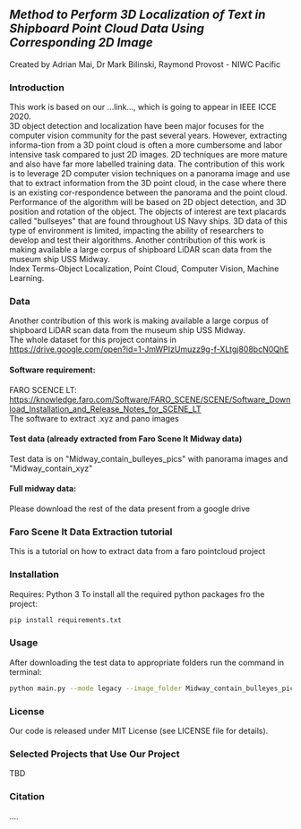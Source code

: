 ## *Method to Perform 3D Localization of Text in Shipboard Point Cloud Data Using Corresponding 2D Image*
Created by Adrian Mai, Dr Mark Bilinski, Raymond Provost - NIWC Pacific


### Introduction
This work is based on our ...link..., which is going to appear in IEEE ICCE 2020. <br />
3D object detection and localization have been major focuses for the computer vision community for the past several years. However, extracting informa-tion from a 3D point cloud is often a more cumbersome and labor intensive task compared to just 2D images. 2D techniques are more mature and also have far more labelled training data. The contribution of this work is to leverage 2D computer vision techniques on a panorama image and use that to extract information from the 3D point cloud, in the case where there is an existing cor-respondence between the panorama and the point cloud. Performance of the algorithm will be based on 2D object detection, and 3D position and rotation of the object. The objects of interest are text placards called "bullseyes" that are found throughout US Navy ships. 3D data of this type of environment is limited, impacting the ability of researchers to develop and test their algorithms. Another contribution of this work is making available a large corpus of shipboard LiDAR scan data from the museum ship USS Midway. <br />
Index Terms-Object Localization, Point Cloud, Computer Vision, Machine Learning. <br />
### Data
Another contribution of this work is making available
a large corpus of shipboard LiDAR scan data from the
museum ship USS Midway.  <br />
The whole dataset for this project contains in  https://drive.google.com/open?id=1-JmWPIzUmuzz9g-f-XLtgj808bcN0QhE <br />
#### Software requirement: <br />
FARO SCENCE LT: https://knowledge.faro.com/Software/FARO_SCENE/SCENE/Software_Download_Installation_and_Release_Notes_for_SCENE_LT <br />
The software to extract .xyz and pano images <br />
#### Test data (already extracted from Faro Scene lt Midway data) <br />
Test data is on "Midway_contain_bulleyes_pics" with panorama images and "Midway_contain_xyz" <br />
#### Full midway data: <br />
Please download the rest of the data present from a google drive
### Faro Scene lt Data Extraction tutorial 
This is a tutorial on how to extract data from a faro pointcloud project <br />
   
### Installation
Requires: Python 3
To install all the required python packages fro the project: 
```bash
pip install requirements.txt 
```
### 

### Usage
After downloading the test data to appropriate folders run the command in terminal:
```bash
python main.py --mode legacy --image_folder Midway_contain_bulleyes_pics --xyz_folder Midway_contain_xyz --result_folder result_image
```

### License
Our code is released under MIT License (see LICENSE file for details).

### Selected Projects that Use Our Project
TBD
### Citation
....
